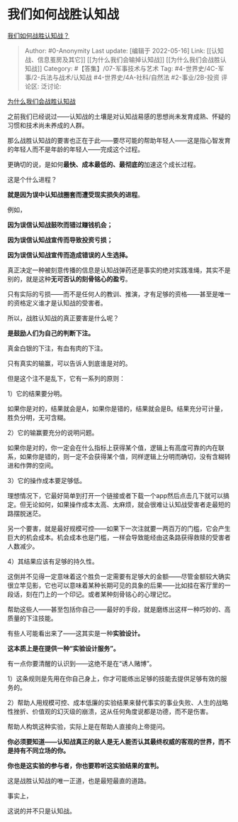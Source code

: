 # 我们如何战胜认知战
[我们如何战胜认知战？](https://zhuanlan.zhihu.com/p/514789277)

> Author: #0-Anonymity
> Last update: [编辑于 2022-05-16]
> Link: [[认知战、信息茧房及其它]] [[为什么我们会输掉认知战]] [[为什么我们会战胜认知战]]
> Category: #【答集】/07-军事技术与艺术
> Tag: #4-世界史/4C-军事/2-兵法与战术/认知战 #4-世界史/4A-社科/自然法 #2-事业/2B-投资 
> 评论区:
> 泛讨论:

[为什么我们会战胜认知战](https://zhuanlan.zhihu.com/p/484754163)

之前我们已经说过——认知战的土壤是对认知战易感的思想尚未发育成熟、怀疑的习惯和技术尚未养成的人群。

那么战胜认知战的要害也正在于此——要尽可能的帮助年轻人——这是指心智发育的年轻人而不是年龄的年轻人——完成这个过程。

更确切的说，是如何**最快、成本最低的、最彻底的**加速这个成长过程。

这是个什么进程？

**就是因为误中认知战圈套而遭受现实损失的进程**。

例如，

**因为误信认知战鼓吹而错过赚钱机会；**

**因为误信认知战宣传而导致投资亏损；**

**因为误信认知战宣传而造成错误的人生选择。**

真正决定一种被刻意传播的信息是认知战弹药还是事实的绝对实践准绳，其实不是别的，就是这种**无可否认的刻骨铭心的盈亏**。

只有实际的亏损——而不是任何人的教训、推演，才有足够的资格——甚至是唯一的资格定义谁才是认知战的受害者。

所以，战胜认知战的真正要害是什么呢？

**是鼓励人们为自己的判断下注。**

真金白银的下注，有血有肉的下注。

只有真实的输赢，可以告诉人到底谁是对的。

但是这个注不是乱下，它有一系列的原则：

1）它的结果要分明。

如果你是对的，结果就会是A，如果你是错的，结果就会是B。结果充分可计量，胜负分明，无可含糊。

2）它的输赢要充分的说明问题。

如果你是对的，你一定会在什么指标上获得某个值，逻辑上有高度可靠的内在联系，如果你是错的，则一定不会获得某个值，同样逻辑上分明而确切，没有含糊转进和作弊的空间。

3）它的操作成本要足够低。

理想情况下，它最好简单到打开一个链接或者下载一个app然后点击几下就可以搞定。但无论如何，如果操作成本太高、太麻烦，就会很难让认知战受害者走最短的路摆脱迷茫。

另一个要害，就是最好规模可控——如果下一次注就要一两百万的门槛，它会产生巨大的机会成本。机会成本也是门槛，一样会导致能经由这条路获得救赎的受害者人数减少。

4）其结果应该有足够的持久性。

这倒并不见得一定意味着这个胜负一定需要有足够大的金额——尽管金额较大确实很立竿见影，它也可以意味着某种长期可见的具象的后果——比如挂在客厅里的一段话，刻在门上的一个印记。或者某种刻骨铭心的心理记忆。

帮助这些人——甚至包括你自己——最好的手段，就是磨练出这样一种巧妙的、高质量的下注技能。

有些人可能看出来了——这其实是一种**实验设计。**

**这本质上是在提供一种“实验设计服务”。**

有一点你要清醒的认识到——这绝不是在“诱人赌博”。

1）这条规则是先用在你自己身上，你才可能练出足够的技能去提供足够有效的服务的。

2）帮助人用规模可控、成本低廉的实验结果来替代事实的事业失败、人生的战略性挫折、价值观的幻灭级的崩溃，这从任何角度说都是功德，而不是伤害。

帮助人构筑这种实验，实际上是在帮助人直接向上帝提问。

**你必须要知道——认知战真正的敌人是无人能否认其最终权威的客观的世界，而不是持有不同立场的你。**

**你也是这实验的参与者，你也要聆听这实验结果的宣判。**

这是战胜认知战的唯一正道，也是最短最直的道路。

事实上，

这说的并不只是认知战。
